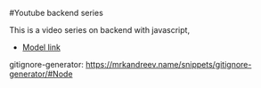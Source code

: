 #Youtube backend series

This is a video series on backend with javascript,

- [Model link](https://app.eraser.io/workspace/YtPqZ1VogxGy1jzIDkzj?origin=share)

gitignore-generator: 
https://mrkandreev.name/snippets/gitignore-generator/#Node
